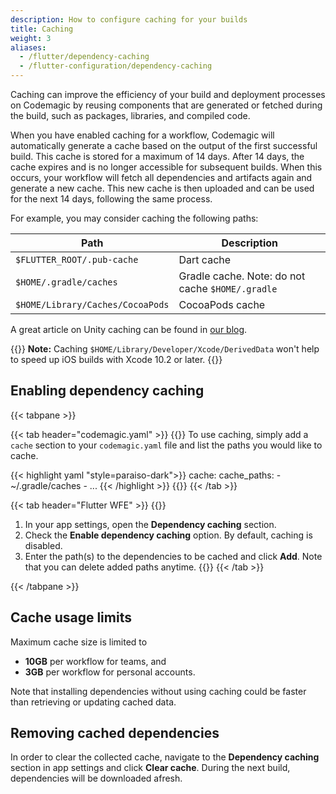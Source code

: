 ```yaml
---
description: How to configure caching for your builds
title: Caching
weight: 3
aliases:
  - /flutter/dependency-caching
  - /flutter-configuration/dependency-caching
---
```


Caching can improve the efficiency of your build and deployment processes on Codemagic by reusing components that are generated or fetched during the build, such as packages, libraries, and compiled code.

When you have enabled caching for a workflow, Codemagic will automatically generate a cache based on the output of the first successful build. This cache is stored for a maximum of 14 days. After 14 days, the cache expires and is no longer accessible for subsequent builds. When this occurs, your workflow will fetch all dependencies and artifacts again and generate a new cache. This new cache is then uploaded and can be used for the next 14 days, following the same process.

For example, you may consider caching the following paths:

| **Path**                                    | **Description**                                  |
| ------------------------------------------- | ------------------------------------------------ |
| `$FLUTTER_ROOT/.pub-cache`                  | Dart cache                                       |
| `$HOME/.gradle/caches`                      | Gradle cache. Note: do not cache `$HOME/.gradle` |
| `$HOME/Library/Caches/CocoaPods`            | CocoaPods cache                                  |

A great article on Unity caching can be found in [our blog](https://blog.codemagic.io/unity-caching/).


{{<notebox>}}
**Note:** Caching `$HOME/Library/Developer/Xcode/DerivedData` won't help to speed up iOS builds with Xcode 10.2 or later.
{{</notebox>}}

## Enabling dependency caching

{{< tabpane >}}

{{< tab header="codemagic.yaml" >}}
{{<markdown>}}
To use caching, simply add a `cache` section to your `codemagic.yaml` file and list the paths you would like to cache.

{{< highlight yaml "style=paraiso-dark">}}
  cache:
    cache_paths:
      - ~/.gradle/caches
      - ...
{{< /highlight >}}
{{</markdown>}}
{{< /tab >}}

{{< tab header="Flutter WFE" >}}
{{<markdown>}}
1. In your app settings, open the **Dependency caching** section.
2. Check the **Enable dependency caching** option. By default, caching is disabled.
3. Enter the path(s) to the dependencies to be cached and click **Add**. Note that you can delete added paths anytime.
{{</markdown>}}
{{< /tab >}}

{{< /tabpane >}}


## Cache usage limits

Maximum cache size is limited to
- **10GB** per workflow for teams, and 
- **3GB** per workflow for personal accounts.

Note that installing dependencies without using caching could be faster than retrieving or updating cached data.

## Removing cached dependencies

In order to clear the collected cache, navigate to the **Dependency caching** section in app settings and click **Clear cache**. During the next build, dependencies will be downloaded afresh.
